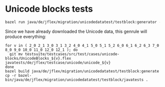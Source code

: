 # Unicode blocks tests

```sh
bazel run java/de/jflex/migration/unicodedatatest/testblock:generator -- 6.1 $(git rev-parse --show-toplevel) /path/to/Blocks.txt
```

Since we have already downloaded the Unicode data, this genrule will produce 
everything:

```
for v in ( 2_0 2_1 3_0 3_1 3_2 4_0 4_1 5_0 5_1 5_2 6_0 6_1 6_2 6_3 7_0 8_0 9_0 10_0 11_0 12_0 12_1 ); do
  git mv testsuite/testcases/src/test/cases/unicode-blocks/UnicodeBlocks_${v}.flex javatests/de/jflex/testcase/unicode/unicode_${v}
done
bazel build java/de/jflex/migration/unicodedatatest/testblock:generate
cp -r bazel-bin/java/de/jflex/migration/unicodedatatest/testblock/javatests .
```

